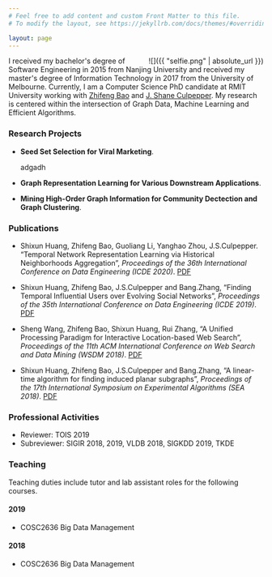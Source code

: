 ```yaml
---
# Feel free to add content and custom Front Matter to this file.
# To modify the layout, see https://jekyllrb.com/docs/themes/#overriding-theme-defaults

layout: page
---
```

<div style="float: right;" class='pull-right intro-img' markdown="1">
![]({{ "selfie.png" | absolute_url }})
</div>



I received my bachelor's degree of Software Engineering in 2015 from Nanjing University and received my master's degree of Information Technology in 2017 from the University of Melbourne. Currently, I am a Computer Science PhD candidate at RMIT University working with [Zhifeng Bao][zhifeng] and
[J. Shane Culpepper][pepper]. My research is
centered within the intersection of Graph Data, Machine Learning and
Efficient Algorithms.

[zhifeng]: https://baozhifeng.net/
[pepper]: https://culpepper.io


### Research Projects
* **Seed Set Selection for Viral Marketing**.

    adgadh
    
* **Graph Representation Learning for Various Downstream Applications**.
* **Mining High-Order Graph Information for Community Dectection and Graph Clustering**.

### Publications
* Shixun Huang, Zhifeng Bao, Guoliang Li, Yanghao Zhou, J.S.Culpepper. “Temporal Network Representation Learning via Historical Neighborhoods Aggregation”, *Proceedings of the 36th International Conference on Data Engineering (ICDE 2020)*. [PDF](./papers/icde2020.pdf)

* Shixun Huang, Zhifeng Bao, J.S.Culpepper and Bang.Zhang, “Finding Temporal Influential Users over Evolving Social Networks”, *Proceedings of the 35th International Conference on Data Engineering (ICDE 2019)*. [PDF](./papers/icde2019.pdf)

* Sheng Wang, Zhifeng Bao, Shixun Huang, Rui Zhang, “A Unified Processing Paradigm for Interactive Location-based Web Search”, *Proceedings of the 11th ACM International Conference on Web Search and Data Mining (WSDM 2018)*. [PDF](./papers/wsdm18.pdf)

* Shixun Huang, Zhifeng Bao, J.S.Culpepper and Bang.Zhang, “A linear-time algorithm for finding induced planar subgraphs”, *Proceedings of the 17th International Symposium on Experimental Algorithms (SEA 2018)*. [PDF](./papers/SEA2018.pdf)

### Professional Activities

* Reviewer: TOIS 2019
* Subreviewer: SIGIR 2018, 2019, VLDB 2018, SIGKDD 2019, TKDE

### Teaching

Teaching duties include tutor and lab assistant roles for the following
courses.

#### 2019

* COSC2636 Big Data Management

#### 2018

* COSC2636 Big Data Management
